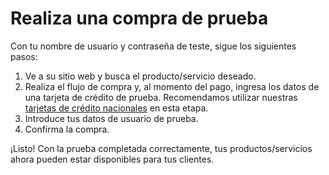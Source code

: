 # Realiza una compra de prueba

Con tu nombre de usuario y contraseña de teste, sigue los siguientes pasos:

1. Ve a su sitio web y busca el producto/servicio deseado.
2. Realiza el flujo de compra y, al momento del pago, ingresa los datos de una tarjeta de crédito de prueba. Recomendamos utilizar nuestras [tarjetas de crédito nacionales](/developers/es/guides/additional-content/your-integrations/test-cards) en esta etapa.
3. Introduce tus datos de usuario de prueba.
4. Confirma la compra.

¡Listo! Con la prueba completada correctamente, tus productos/servicios ahora pueden estar disponibles para tus clientes.